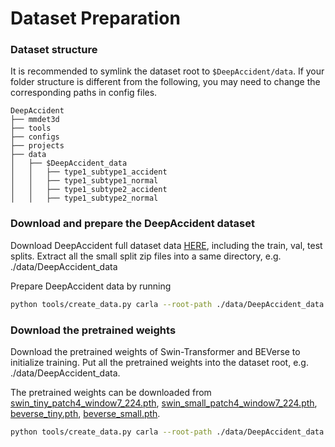 # Dataset Preparation

### Dataset structure

It is recommended to symlink the dataset root to `$DeepAccident/data`.
If your folder structure is different from the following, you may need to change the corresponding paths in config files.

```
DeepAccident
├── mmdet3d
├── tools
├── configs
├── projects
├── data
│   ├── $DeepAccident_data
│   │   ├── type1_subtype1_accident
│   │   ├── type1_subtype1_normal
│   │   ├── type1_subtype2_accident
│   │   ├── type1_subtype2_normal
```

### Download and prepare the DeepAccident dataset

Download DeepAccident full dataset data [HERE](https://deepaccident.github.io/download.html), including the train, val, test splits.
Extract all the small split zip files into a same directory, e.g. ./data/DeepAccident_data

Prepare DeepAccident data by running

```bash
python tools/create_data.py carla --root-path ./data/DeepAccident_data --out-dir ./data/DeepAccident_data --extra-tag carla
```

### Download the pretrained weights

Download the pretrained weights of Swin-Transformer and BEVerse to initialize training. Put all the pretrained weights into the dataset root, e.g. ./data/DeepAccident_data. 

The pretrained weights can be downloaded from [swin_tiny_patch4_window7_224.pth](https://connecthkuhk-my.sharepoint.com/:u:/g/personal/wangtq_connect_hku_hk/EVbP74jZDdlBvvMwDcoXaCcBgFt0vzCgVuteVa5WoKu0zA),
[swin_small_patch4_window7_224.pth](https://connecthkuhk-my.sharepoint.com/:u:/g/personal/wangtq_connect_hku_hk/EZo0zaavPplLkJsjvQ94agQBUNEDbnQ9724Vw2FECRfcKA),
[beverse_tiny.pth](https://connecthkuhk-my.sharepoint.com/:u:/g/personal/wangtq_connect_hku_hk/Ea0ToSxXuq5Ev8-lco4x7zIBv7ENUf764N8JJxmrXzkEeQ),
[beverse_small.pth](https://connecthkuhk-my.sharepoint.com/:u:/g/personal/wangtq_connect_hku_hk/EdSBp8ZTP2hDhxYmjRjr1iUB5sblbWfQyOQM0_lqeJKVZw).


```bash
python tools/create_data.py carla --root-path ./data/DeepAccident_data --out-dir ./data/DeepAccident_data --extra-tag carla
```
